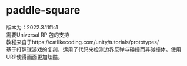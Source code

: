 # paddle-square
版本为：2022.3.11f1c1  
需要Universal RP 包的支持  
教程来自于https://catlikecoding.com/unity/tutorials/prototypes/  
基于打弹球游戏的复刻，运用了代码来检测边界反弹与碰撞而非碰撞体。使用URP使得画面更加炫酷。
